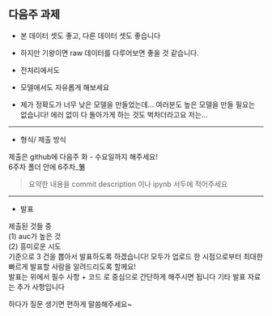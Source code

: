 ## 다음주 과제 

 - 본 데이터 셋도 좋고, 다른 데이터 셋도 좋습니다
 - 하지만 기왕이면 raw 데이터를 다루어보면 좋을 것 같습니다. 

 - 전처리에서도 
 - 모델에서도 자유롭게 해보세요

 - 제가 정확도가 너무 낮은 모델을 만들었는데... 여러분도 높은 모델을 만들 필요는 없습니다! 에러 없이 다 돌아가게 하는 것도 벅차더라고요 저는...



---



 - 형식/ 제출 방식

  제출은 github에 다음주 화 - 수요일까지 해주세요!   
  6주차 폴더 안에 6주차_혦


> 요약한 내용을 commit description 이나 ipynb 서두에 적어주세요 


---

- 발표

 제출된 것들 중   
  (1) auc가 높은 것   
  (2) 흥미로운 시도  
기준으로 3 건을 뽑아서 발표하도록 하겠습니다!  모두가 업로드 한 시점으로부터 최대한 빠르게 발표할 사람을 알려드리도록 할께요!   
발표는 위에서 필수 사항 + 코드 로 중심으로 간단하게 해주시면 됩니다 기타 발표 자료는 추가 사항입니다 



하다가 질문 생기면 편하게 말씀해주세요~  



